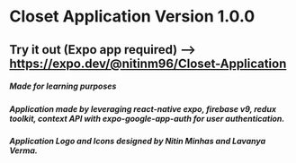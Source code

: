 # Closet Application Version 1.0.0

## Try it out (Expo app required) --> https://expo.dev/@nitinm96/Closet-Application
##### Made for learning purposes
##### Application made by leveraging react-native expo, firebase v9, redux toolkit, context API with expo-google-app-auth for user authentication.
##### Application Logo and Icons designed by Nitin Minhas and Lavanya Verma.
